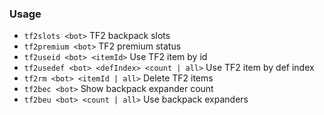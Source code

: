 ### Usage

- `tf2slots <bot>` TF2 backpack slots
- `tf2premium <bot>` TF2 premium status
- `tf2useid <bot> <itemId>` Use TF2 item by id
- `tf2usedef <bot> <defIndex> <count | all>` Use TF2 item by def index
- `tf2rm <bot> <itemId | all>` Delete TF2 items
- `tf2bec <bot>` Show backpack expander count
- `tf2beu <bot> <count | all>` Use backpack expanders
